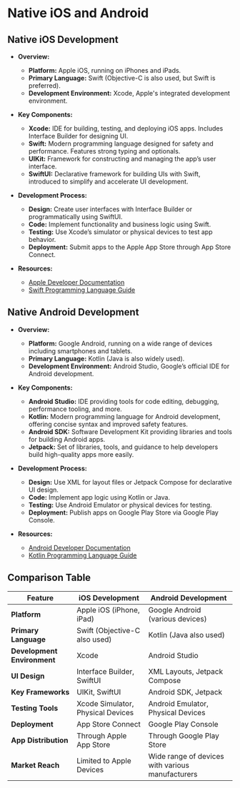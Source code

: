 # Native iOS and Android

## Native iOS Development
- **Overview:**
  - **Platform:** Apple iOS, running on iPhones and iPads.
  - **Primary Language:** Swift (Objective-C is also used, but Swift is preferred).
  - **Development Environment:** Xcode, Apple's integrated development environment.

- **Key Components:**
  - **Xcode:** IDE for building, testing, and deploying iOS apps. Includes Interface Builder for designing UI.
  - **Swift:** Modern programming language designed for safety and performance. Features strong typing and optionals.
  - **UIKit:** Framework for constructing and managing the app’s user interface.
  - **SwiftUI:** Declarative framework for building UIs with Swift, introduced to simplify and accelerate UI development.

- **Development Process:**
  - **Design:** Create user interfaces with Interface Builder or programmatically using SwiftUI.
  - **Code:** Implement functionality and business logic using Swift.
  - **Testing:** Use Xcode’s simulator or physical devices to test app behavior.
  - **Deployment:** Submit apps to the Apple App Store through App Store Connect.

- **Resources:**
  - [Apple Developer Documentation](https://developer.apple.com/documentation/)
  - [Swift Programming Language Guide](https://docs.swift.org/swift-book/)

## Native Android Development
- **Overview:**
  - **Platform:** Google Android, running on a wide range of devices including smartphones and tablets.
  - **Primary Language:** Kotlin (Java is also widely used).
  - **Development Environment:** Android Studio, Google’s official IDE for Android development.

- **Key Components:**
  - **Android Studio:** IDE providing tools for code editing, debugging, performance tooling, and more.
  - **Kotlin:** Modern programming language for Android development, offering concise syntax and improved safety features.
  - **Android SDK:** Software Development Kit providing libraries and tools for building Android apps.
  - **Jetpack:** Set of libraries, tools, and guidance to help developers build high-quality apps more easily.

- **Development Process:**
  - **Design:** Use XML for layout files or Jetpack Compose for declarative UI design.
  - **Code:** Implement app logic using Kotlin or Java.
  - **Testing:** Use Android Emulator or physical devices for testing.
  - **Deployment:** Publish apps on Google Play Store via Google Play Console.

- **Resources:**
  - [Android Developer Documentation](https://developer.android.com/docs)
  - [Kotlin Programming Language Guide](https://kotlinlang.org/docs/home.html)

## Comparison Table

| Feature                   | iOS Development                         | Android Development                      |
|---------------------------|-----------------------------------------|-----------------------------------------|
| **Platform**              | Apple iOS (iPhone, iPad)                | Google Android (various devices)        |
| **Primary Language**      | Swift (Objective-C also used)           | Kotlin (Java also used)                 |
| **Development Environment** | Xcode                                  | Android Studio                          |
| **UI Design**             | Interface Builder, SwiftUI              | XML Layouts, Jetpack Compose            |
| **Key Frameworks**        | UIKit, SwiftUI                          | Android SDK, Jetpack                    |
| **Testing Tools**         | Xcode Simulator, Physical Devices       | Android Emulator, Physical Devices      |
| **Deployment**            | App Store Connect                       | Google Play Console                      |
| **App Distribution**      | Through Apple App Store                 | Through Google Play Store               |
| **Market Reach**          | Limited to Apple Devices                | Wide range of devices with various manufacturers |


